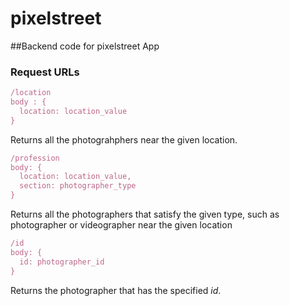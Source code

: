# pixelstreet
##Backend code for pixelstreet App

### Request URLs
``` javascript
/location
body : {
  location: location_value
}
```
Returns all the photograhphers near the given location.

``` javascript
/profession
body: {
  location: location_value,
  section: photographer_type
}
```
Returns all the photographers that satisfy the given type, such as photographer or videographer near the given location 

``` javascript
/id
body: {
  id: photographer_id
}
```
Returns the photographer that has the specified *id*.
